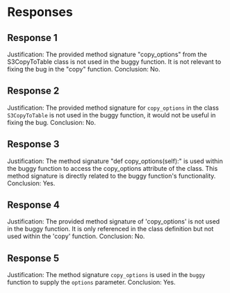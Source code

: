 # Responses
## Response 1
Justification: The provided method signature "copy_options" from the S3CopyToTable class is not used in the buggy function. It is not relevant to fixing the bug in the "copy" function.
Conclusion: No.

## Response 2
Justification: The provided method signature for `copy_options` in the class `S3CopyToTable` is not used in the buggy function, it would not be useful in fixing the bug.
Conclusion: No.

## Response 3
Justification: The method signature "def copy_options(self):" is used within the buggy function to access the copy_options attribute of the class. This method signature is directly related to the buggy function's functionality.
Conclusion: Yes.

## Response 4
Justification: The provided method signature of 'copy_options' is not used in the buggy function. It is only referenced in the class definition but not used within the 'copy' function.
Conclusion: No.

## Response 5
Justification: The method signature `copy_options` is used in the `buggy` function to supply the `options` parameter.
Conclusion: Yes.

